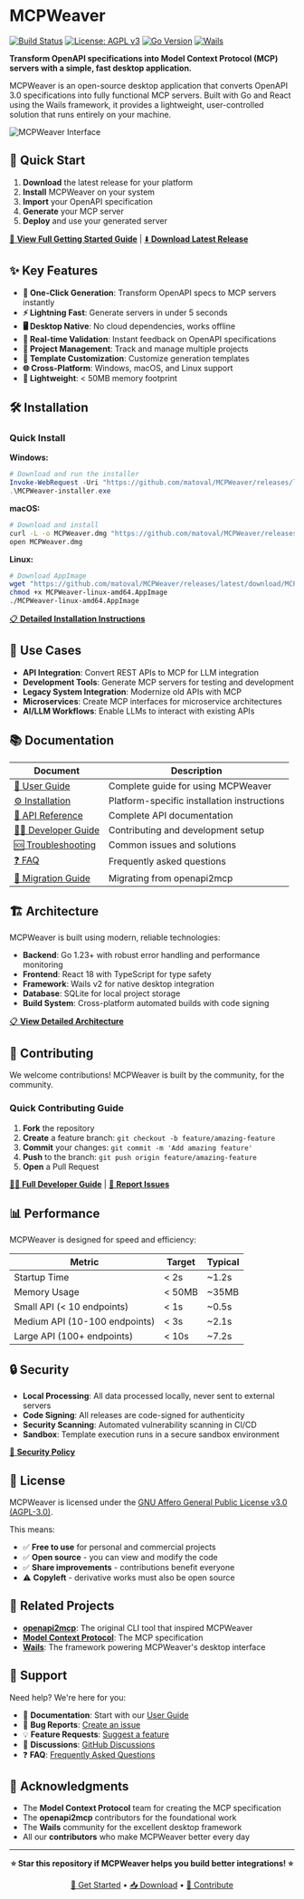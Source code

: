 # MCPWeaver

[![Build Status](https://github.com/matoval/MCPWeaver/workflows/Build%20and%20Release/badge.svg)](https://github.com/matoval/MCPWeaver/actions)
[![License: AGPL v3](https://img.shields.io/badge/License-AGPL%20v3-blue.svg)](https://www.gnu.org/licenses/agpl-3.0)
[![Go Version](https://img.shields.io/badge/Go-1.23+-00ADD8?logo=go)](https://golang.org/)
[![Wails](https://img.shields.io/badge/Wails-v2.10.1-red?logo=wails)](https://wails.io/)

**Transform OpenAPI specifications into Model Context Protocol (MCP) servers with a simple, fast desktop application.**

MCPWeaver is an open-source desktop application that converts OpenAPI 3.0 specifications into fully functional MCP servers. Built with Go and React using the Wails framework, it provides a lightweight, user-controlled solution that runs entirely on your machine.

![MCPWeaver Interface](assets/screenshot.png)

## 🚀 Quick Start

1. **Download** the latest release for your platform
2. **Install** MCPWeaver on your system
3. **Import** your OpenAPI specification
4. **Generate** your MCP server
5. **Deploy** and use your generated server

[📖 **View Full Getting Started Guide**](docs/USER_GUIDE.md) | [⬇️ **Download Latest Release**](https://github.com/matoval/MCPWeaver/releases/latest)

## ✨ Key Features

- **🔄 One-Click Generation**: Transform OpenAPI specs to MCP servers instantly
- **⚡ Lightning Fast**: Generate servers in under 5 seconds
- **🖥️ Desktop Native**: No cloud dependencies, works offline
- **🎯 Real-time Validation**: Instant feedback on OpenAPI specifications
- **📁 Project Management**: Track and manage multiple projects
- **🔧 Template Customization**: Customize generation templates
- **🌐 Cross-Platform**: Windows, macOS, and Linux support
- **💾 Lightweight**: < 50MB memory footprint

## 🛠️ Installation

### Quick Install

**Windows:**
```powershell
# Download and run the installer
Invoke-WebRequest -Uri "https://github.com/matoval/MCPWeaver/releases/latest/download/MCPWeaver-windows-amd64.exe" -OutFile "MCPWeaver-installer.exe"
.\MCPWeaver-installer.exe
```

**macOS:**
```bash
# Download and install
curl -L -o MCPWeaver.dmg "https://github.com/matoval/MCPWeaver/releases/latest/download/MCPWeaver-macos-universal.dmg"
open MCPWeaver.dmg
```

**Linux:**
```bash
# Download AppImage
wget "https://github.com/matoval/MCPWeaver/releases/latest/download/MCPWeaver-linux-amd64.AppImage"
chmod +x MCPWeaver-linux-amd64.AppImage
./MCPWeaver-linux-amd64.AppImage
```

[📋 **Detailed Installation Instructions**](docs/INSTALLATION.md)

## 🎯 Use Cases

- **API Integration**: Convert REST APIs to MCP for LLM integration
- **Development Tools**: Generate MCP servers for testing and development
- **Legacy System Integration**: Modernize old APIs with MCP
- **Microservices**: Create MCP interfaces for microservice architectures
- **AI/LLM Workflows**: Enable LLMs to interact with existing APIs

## 📚 Documentation

| Document | Description |
|----------|-------------|
| [🚀 User Guide](docs/USER_GUIDE.md) | Complete guide for using MCPWeaver |
| [⚙️ Installation](docs/INSTALLATION.md) | Platform-specific installation instructions |
| [🔧 API Reference](docs/API.md) | Complete API documentation |
| [👩‍💻 Developer Guide](docs/DEVELOPER.md) | Contributing and development setup |
| [🆘 Troubleshooting](docs/TROUBLESHOOTING.md) | Common issues and solutions |
| [❓ FAQ](docs/FAQ.md) | Frequently asked questions |
| [🔄 Migration Guide](docs/MIGRATION.md) | Migrating from openapi2mcp |

## 🏗️ Architecture

MCPWeaver is built using modern, reliable technologies:

- **Backend**: Go 1.23+ with robust error handling and performance monitoring
- **Frontend**: React 18 with TypeScript for type safety
- **Framework**: Wails v2 for native desktop integration
- **Database**: SQLite for local project storage
- **Build System**: Cross-platform automated builds with code signing

[📋 **View Detailed Architecture**](specs/ARCHITECTURE-SPECIFICATION.md)

## 🤝 Contributing

We welcome contributions! MCPWeaver is built by the community, for the community.

### Quick Contributing Guide

1. **Fork** the repository
2. **Create** a feature branch: `git checkout -b feature/amazing-feature`
3. **Commit** your changes: `git commit -m 'Add amazing feature'`
4. **Push** to the branch: `git push origin feature/amazing-feature`
5. **Open** a Pull Request

[👩‍💻 **Full Developer Guide**](docs/DEVELOPER.md) | [🐛 **Report Issues**](https://github.com/matoval/MCPWeaver/issues)

## 📊 Performance

MCPWeaver is designed for speed and efficiency:

| Metric | Target | Typical |
|--------|--------|---------|
| Startup Time | < 2s | ~1.2s |
| Memory Usage | < 50MB | ~35MB |
| Small API (< 10 endpoints) | < 1s | ~0.5s |
| Medium API (10-100 endpoints) | < 3s | ~2.1s |
| Large API (100+ endpoints) | < 10s | ~7.2s |

## 🔒 Security

- **Local Processing**: All data processed locally, never sent to external servers
- **Code Signing**: All releases are code-signed for authenticity
- **Security Scanning**: Automated vulnerability scanning in CI/CD
- **Sandbox**: Template execution runs in a secure sandbox environment

[🔐 **Security Policy**](SECURITY.md)

## 📄 License

MCPWeaver is licensed under the [GNU Affero General Public License v3.0 (AGPL-3.0)](LICENSE).

This means:
- ✅ **Free to use** for personal and commercial projects
- ✅ **Open source** - you can view and modify the code
- ✅ **Share improvements** - contributions benefit everyone
- ⚠️ **Copyleft** - derivative works must also be open source

## 🌟 Related Projects

- **[openapi2mcp](https://github.com/modelcontextprotocol/openapi2mcp)**: The original CLI tool that inspired MCPWeaver
- **[Model Context Protocol](https://github.com/modelcontextprotocol/specification)**: The MCP specification
- **[Wails](https://wails.io/)**: The framework powering MCPWeaver's desktop interface

## 🙋 Support

Need help? We're here for you:

- 📖 **Documentation**: Start with our [User Guide](docs/USER_GUIDE.md)
- 🐛 **Bug Reports**: [Create an issue](https://github.com/matoval/MCPWeaver/issues/new?template=bug_report.md)
- 💡 **Feature Requests**: [Suggest a feature](https://github.com/matoval/MCPWeaver/issues/new?template=feature_request.md)
- 💬 **Discussions**: [GitHub Discussions](https://github.com/matoval/MCPWeaver/discussions)
- ❓ **FAQ**: [Frequently Asked Questions](docs/FAQ.md)

## 🎉 Acknowledgments

- The **Model Context Protocol** team for creating the MCP specification
- The **openapi2mcp** contributors for the foundational work
- The **Wails** community for the excellent desktop framework
- All our **contributors** who make MCPWeaver better every day

---

<div align="center">

**⭐ Star this repository if MCPWeaver helps you build better integrations! ⭐**

[🚀 Get Started](docs/USER_GUIDE.md) • [📥 Download](https://github.com/matoval/MCPWeaver/releases/latest) • [🤝 Contribute](docs/DEVELOPER.md)

</div>